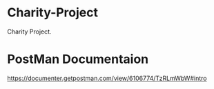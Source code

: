 # Charity-Project
Charity Project.


# PostMan Documentaion
https://documenter.getpostman.com/view/6106774/TzRLmWbW#intro
